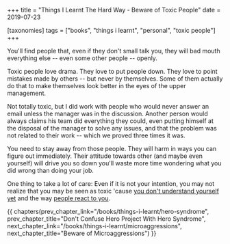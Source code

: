 +++
title = "Things I Learnt The Hard Way - Beware of Toxic People"
date = 2019-07-23

[taxonomies]
tags = ["books", "things i learnt", "personal", "toxic people"]
+++

You'll find people that, even if they don't small talk you, they will bad
mouth everything else -- even some other people -- openly.

<!-- more -->

Toxic people love drama. They love to put people down. They love to point
mistakes made by others -- but never by themselves. Some of them actually do
that to make themselves look better in the eyes of the upper management.

Not totally toxic, but I did work with people who would never answer an email
unless the manager was in the discussion. Another person would always claims
his team did everything they could, even putting himself at the disposal of
the manager to solve any issues, and that the problem was not related to their
work -- which we proved three times it was.

You need to stay away from those people. They will harm in ways you can figure
out immediately. Their attitude towards other (and maybe even yourself) will
drive you so down you'll waste more time wondering what you did wrong than
doing your job.

One thing to take a lot of care: Even if it is not your intention, you may not
realize that you may be seen as toxic 'cause [you don't understand yourself
yet](/books/things-i-learnt/learn-about-yourself) and the way [people react to
you](/books/things-i-learnt/watch-reactions).

{{ chapters(prev_chapter_link="/books/things-i-learnt/hero-syndrome", prev_chapter_title="Don't Confuse Hero Project With Hero Syndrome", next_chapter_link="/books/things-i-learnt/microaggressions", next_chapter_title="Beware of Microaggressions") }}
